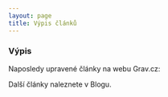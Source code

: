 ```yaml
---
layout: page
title: Výpis článků
---
```


### Výpis

Naposledy upravené články na webu Grav.cz:

<script src="https://www.grav.cz/modules/last" type="text/javascript"></script>

Další články naleznete v Blogu.
